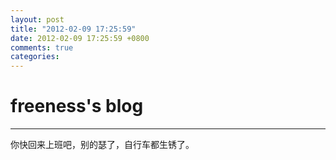 ```yaml
---
layout: post
title: "2012-02-09 17:25:59"
date: 2012-02-09 17:25:59 +0800
comments: true
categories: 
---
```


# freeness's blog

----------

>
你快回来上班吧，别的瑟了，自行车都生锈了。